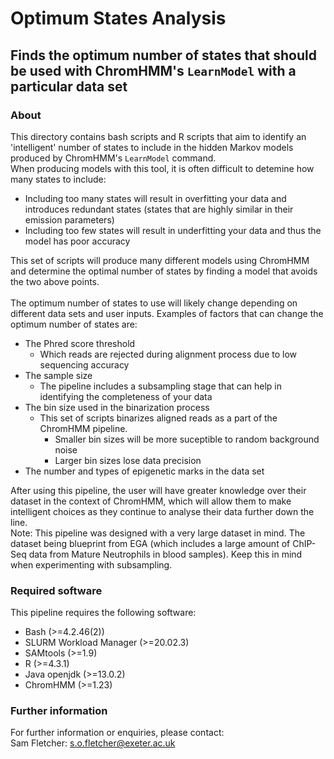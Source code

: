 # Optimum States Analysis

## Finds the optimum number of states that should be used with ChromHMM's `LearnModel` with a particular data set

### About
This directory contains bash scripts and R scripts that aim to identify an 'intelligent' number of states to include in the hidden Markov models produced by ChromHMM's `LearnModel` command.
\
When producing models with this tool, it is often difficult to detemine how many states to include:
- Including too many states will result in overfitting your data and introduces redundant states (states that are highly similar in their emission parameters)
- Including too few states will result in underfitting your data and thus the model has poor accuracy

This set of scripts will produce many different models using ChromHMM and determine the optimal number of states by finding a model that avoids the two above points. 
\
\
The optimum number of states to use will likely change depending on different data sets and user inputs. Examples of factors that can change the optimum number of states are:
- The Phred score threshold 
    - Which reads are rejected during alignment process due to low sequencing accuracy
- The sample size
    - The pipeline includes a subsampling stage that can help in identifying the completeness of your data
- The bin size used in the binarization process
    - This set of scripts binarizes aligned reads as a part of the ChromHMM pipeline.
        - Smaller bin sizes will be more suceptible to random background noise
        - Larger bin sizes lose data precision
- The number and types of epigenetic marks in the data set

After using this pipeline, the user will have greater knowledge over their dataset in the context of ChromHMM, which will allow them to make intelligent choices as they continue to analyse their data further down the line.
\
Note: This pipeline was designed with a very large dataset in mind. The dataset being blueprint from EGA (which includes a large amount of ChIP-Seq data from Mature Neutrophils in blood samples). Keep this in mind when experimenting with subsampling.

### Required software
This pipeline requires the following software:
- Bash (>=4.2.46(2))
- SLURM Workload Manager (>=20.02.3)
- SAMtools (>=1.9)
- R (>=4.3.1)
- Java openjdk (>=13.0.2)
- ChromHMM (>=1.23)

### Further information
For further information or enquiries, please contact:
\
Sam Fletcher: s.o.fletcher@exeter.ac.uk

  